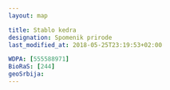 ```yaml
---
layout: map

title: Stablo kedra
designation: Spomenik prirode
last_modified_at: 2018-05-25T23:19:53+02:00

WDPA: [555588971]
BioRaS: [244]
geoSrbija:
---
```

